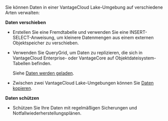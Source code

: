 Sie können Daten in einer VantageCloud Lake-Umgebung auf verschiedene Arten verwalten:

**Daten verschieben**

-   Erstellen Sie eine Fremdtabelle und verwenden Sie eine INSERT-SELECT-Anweisung, um kleinere Datenmengen aus einem externen Objektspeicher zu verschieben.


-   Verwenden Sie QueryGrid, um Daten zu replizieren, die sich in VantageCloud Enterprise- oder VantageCore auf Objektdateisystem-Tabellen befinden.

    Siehe [Daten werden geladen](https://docs.teradata.com/access/sources/dita/topic?dita:topicPath=zye1681862891537.dita&utm_source=console&utm_medium=iph).


-   Zwischen zwei VantageCloud Lake-Umgebungen können Sie [Daten kopieren](bgr1694118840100.md).


**Daten schützen**

-   Schützen Sie Ihre Daten mit regelmäßigen Sicherungen und Notfallwiederherstellungsplänen.



